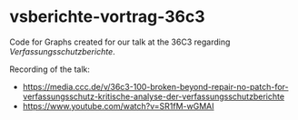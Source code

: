 # vsberichte-vortrag-36c3

Code for Graphs created for our talk at the 36C3 regarding *Verfassungsschutzberichte*.

Recording of the talk:

* <https://media.ccc.de/v/36c3-100-broken-beyond-repair-no-patch-for-verfassungsschutz-kritische-analyse-der-verfassungsschutzberichte>
* <https://www.youtube.com/watch?v=SR1fM-wGMAI>

